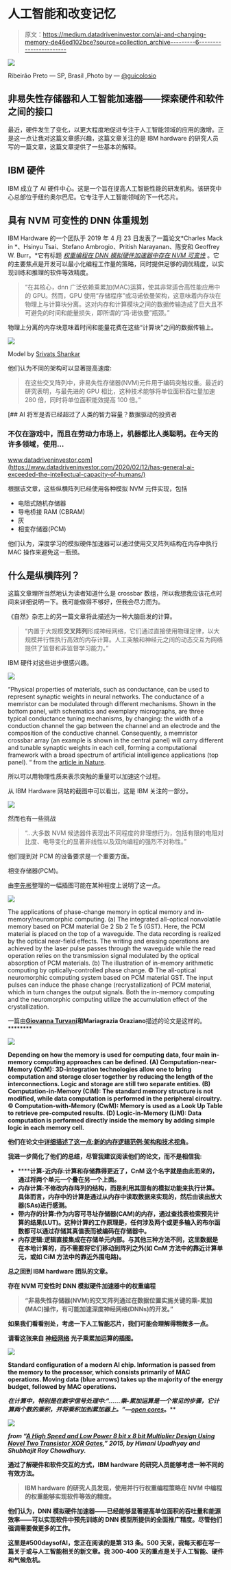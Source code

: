 # 人工智能和改变记忆

> 原文：<https://medium.datadriveninvestor.com/ai-and-changing-memory-de46ed102bce?source=collection_archive---------6----------------------->

![](img/9ef426706d4e4c99daad959ff4a868c9.png)

Ribeirão Preto — SP, Brasil ,Photo by — [@guicolosio](https://unsplash.com/@guicolosio)

## 非易失性存储器和人工智能加速器——探索硬件和软件之间的接口

最近，硬件发生了变化，以更大程度地促进专注于人工智能领域的应用的激增。正是这一点让我对这篇文章感兴趣，这篇文章关注的是 IBM hardware 的研究人员写的一篇文章，这篇文章提供了一些基本的解释。

## IBM 硬件

IBM 成立了 AI 硬件中心。这是一个旨在提高人工智能性能的研发机构。该研究中心总部位于纽约奥尔巴尼。它专注于人工智能领域的下一代芯片。

## 具有 NVM 可变性的 DNN 体重规划

IBM Hardware 的一个团队于 2019 年 4 月 23 日发表了一篇论文*Charles Mack in *、Hsinyu Tsai、Stefano Ambrogio、Pritish Narayanan、陈安和 Geoffrey W. Burr。*它有标题 [*权重编程在 DNN 模拟硬件加速器中存在 NVM 可变性*](https://onlinelibrary.wiley.com/doi/abs/10.1002/aelm.201900026) 。它的主要焦点是开发可以最小化编程工作量的策略，同时提供足够的调优精度，以实现训练和推理的软件等效精度。

> “在其核心，dnn 广泛依赖乘累加(MAC)运算，使其非常适合高性能应用中的 GPU。然而，GPU 使用“存储程序”或冯诺依曼架构，这意味着内存块在物理上与计算块分离。这对内存和计算模块之间的数据传输造成了巨大且不可避免的时间和能量损失，即所谓的“冯·诺依曼”瓶颈。”

物理上分离的内存块意味着时间和能量花费在这些“计算块”之间的数据传输上。

![](img/538695c2c2d9fe30bc92f39f87241346.png)

Model by [Srivats Shankar](https://www.researchgate.net/profile/Srivats_Shankar)

他们认为不同的架构可以显著提高速度:

> 在这些交叉阵列中，非易失性存储器(NVM)元件用于编码突触权重。最近的研究表明，与最先进的 GPU 相比，这种技术能够将单位面积吞吐量加速 280 倍，同时将单位面积能效提高 100 倍。”

[](https://www.datadriveninvestor.com/2020/02/12/has-general-ai-exceeded-the-intellectual-capacity-of-humans/) [## AI 将军是否已经超过了人类的智力容量？数据驱动的投资者

### 不仅在游戏中，而且在劳动力市场上，机器都比人类聪明。在今天的许多领域，使用…

www.datadriveninvestor.com](https://www.datadriveninvestor.com/2020/02/12/has-general-ai-exceeded-the-intellectual-capacity-of-humans/) 

根据该文章，这些纵横阵列已经使用各种模拟 NVM 元件实现，包括

*   电阻式随机存储器
*   导电桥接 RAM (CBRAM)
*   灰
*   相变存储器(PCM)

他们认为，深度学习的模拟硬件加速器可以通过使用交叉阵列结构在内存中执行 MAC 操作来避免这一瓶颈。

## 什么是纵横阵列？

这篇文章理所当然地认为读者知道什么是 crossbar 数组，所以我想我应该花点时间来详细说明一下。我可能做得不够好，但我会尽力而为。

《自然》杂志上的另一篇文章将此描述为一种大脑启发的计算。

> “内置于大规模**交叉阵列**形成神经网络，它们通过直接使用物理定律，以大规模并行性执行高效的内存计算。人工突触和神经元之间的动态交互为网络提供了监督和非监督学习能力。”

IBM 硬件对这些进步很感兴趣。

![](img/5ef679e8da879f6f7ca76459e0e4ddab.png)

“Physical properties of materials, such as conductance, can be used to represent synaptic weights in neural networks. The conductance of a memristor can be modulated through different mechanisms. Shown in the bottom panel, with schematics and exemplary micrographs, are three typical conductance tuning mechanisms, by changing: the width of a conduction channel the gap between the channel and an electrode and the composition of the conductive channel. Consequently, a memristor crossbar array (an example is shown in the central panel) will carry different and tunable synaptic weights in each cell, forming a computational framework with a broad spectrum of artificial intelligence applications (top panel). “ from the [article in Nature](https://www.nature.com/articles/s41563-019-0291-x).

所以可以用物理性质来表示突触的重量可以加速这个过程。

从 IBM Hardware 网站的截图中可以看出，这是 IBM 关注的一部分。

![](img/b1b5d66bbc759cc7aea2370ea5b9d153.png)

然而也有一些挑战

> “…大多数 NVM 候选器件表现出不同程度的非理想行为，包括有限的电阻对比度、电导变化的显著非线性以及双向编程的强烈不对称性。”

他们提到对 PCM 的设备要求是一个重要方面。

相变存储器(PCM)。

由[李先彬](https://www.researchgate.net/profile/Xian_Bin_Li)整理的一幅插图可能在某种程度上说明了这一点。

![](img/37347ceed1b4fe26912cbad5f9d47d70.png)

The applications of phase-change memory in optical memory and in-memory/neuromorphic computing. (a) The integrated all-optical nonvolatile memory based on PCM material Ge 2 Sb 2 Te 5 (GST). Here, the PCM material is placed on the top of a waveguide. The data recording is realized by the optical near-field effects. The writing and erasing operations are achieved by the laser pulse passes through the waveguide while the read operation relies on the transmission signal modulated by the optical absorption of PCM materials. (b) The illustration of in-memory arithmetic computing by optically-controlled phase change. © The all-optical neuromorphic computing system based on PCM material GST. The input pulses can induce the phase change (recrystallization) of PCM material, which in turn changes the output signals. Both the in-memory computing and the neuromorphic computing utilize the accumulation effect of the crystallization.

一篇由[](https://sciprofiles.com/profile/711771)****[**Giovanna Turvani**](https://sciprofiles.com/profile/466886)**和**Mariagrazia Graziano****描述的论文是这样的。********

******![](img/6606921c47ae33c294898b45ce92968a.png)******

******Depending on how the memory is used for computing data, four main in-memory computing approaches can be defined. (**A**) Computation-near-Memory (CnM): 3D-integration technologies allow one to bring computation and storage closer together by reducing the length of the interconnections. Logic and storage are still two separate entities. (**B**) Computation-in-Memory (CiM): The standard memory structure is not modified, while data computation is performed in the peripheral circuitry. © Computation-with-Memory (CwM): Memory is used as a Look Up Table to retrieve pre-computed results. (**D**) Logic-in-Memory (LiM): Data computation is performed directly inside the memory by adding simple logic in each memory cell.******

******他们在论文[中详细描述了这一点:新的内存逻辑范例:架构和技术视角](https://www.mdpi.com/2072-666X/10/6/368/htm)。******

******我进一步简化了他们的总结，尽管我建议阅读他们的论文，而不是相信我:******

*   ********计算-近内存:**计算和存储靠得更近了，CnM 这个名字就是由此而来的，通过将两个单元一个叠在另一个上面。******
*   ******内存计算**:不修改内存阵列的结构，而是利用其固有的模拟功能来执行计算。具体而言，内存中的计算是通过从内存中读取数据来实现的，然后由读出放大器(SAs)进行感测。****
*   ******带内存的计算**:作为内容可寻址存储器(CAM)的内存，通过查找表检索预先计算的结果(LUT)。这种计算的工作原理是，任何涉及两个或更多输入的布尔函数都可以通过存储其真值表而被编码在存储器中。****
*   ******内存逻辑**:逻辑直接集成在存储单元内部。与其他三种方法不同，这里数据是在本地计算的，而不需要将它们移动到阵列之外(如 CnM 方法中的靠近计算单元，或如 CiM 方法中的靠近外围电路)。****

****总之回到 IBM hardware 团队的文章。****

******存在 NVM 可变性时 DNN 模拟硬件加速器中的权重编程******

> ******“非易失性存储器(NVM)的交叉阵列通过在数据位置实施关键的乘-累加(MAC)操作，有可能加速深度神经网络(DNNs)的开发。”******

****如果我们看看别处，考虑一下人工智能芯片，我们可能会理解得稍微多一点。****

****请看这张来自 [**神经网络**](https://www.researchgate.net/publication/335895548_Photonic_Multiply-Accumulate_Operations_for_Neural_Networks) **光子乘累加运算的插图。******

****![](img/be59d6ac5264f3aff2f46fff161a8fa6.png)****

****Standard configuration of a modern AI chip. Information is passed from the memory to the processor, which consists primarily of MAC operations. Moving data (blue arrows) takes up the majority of the energy budget, followed by MAC operations.****

****在计算中，特别是在数字信号处理中:*“……乘-累加运算是一个常见的步骤，它计算两个数的乘积，并将乘积加到累加器上。”—*[*open cores*](https://opencores.org/projects/multiply-accumulate)。****

****![](img/528618be5008fd265bee29f55d3a6943.png)****

*****from “*[*A High Speed and Low Power 8 bit x 8 bit Multiplier Design Using Novel Two Transistor XOR Gates*](https://www.researchgate.net/publication/270898651_A_High_Speed_and_Low_Power_8_Bit_x_8_Bit_Multiplier_Design_using_Novel_Two_Transistor_2T_XOR_Gates)*,” 2015, by Himani Upadhyay and Shubhajit Roy Chowdhury.*****

****通过了解硬件和软件交互的方式，IBM hardware 的研究人员能够考虑一种不同的有效方法。****

> ****IBM hardware 的研究人员发现，使用并行行权重编程策略在 NVM 中编程的权重能够实现软件等效的精度。****

****他们认为，DNN 模拟硬件加速器——已经能够显著提高单位面积的吞吐量和能源效率——可以实现软件中预先训练的 DNN 模型所提供的全面推广精度。尽管他们强调需要做更多的工作。****

****这里是#500daysofAI，您正在阅读的是第 313 条。500 天来，我每天都在写一篇关于或与人工智能相关的新文章。我 300-400 天的重点是关于人工智能、硬件和气候危机。****
